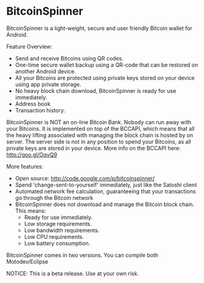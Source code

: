# BitcoinSpinner #
BitcoinSpinner is a light-weight, secure and user friendly Bitcoin wallet for Android.

Feature Overview:
  * Send and receive Bitcoins using QR codes.
  * One-time secure wallet backup using a QR-code that can be restored on another Android device.
  * All your Bitcoins are protected using private keys stored on your device using app private storage.
  * No heavy block chain download, BitcoinSpinner is ready for use immediately.
  * Address book
  * Transaction history.

BitcoinSpinner is NOT an on-line Bitcoin Bank. Nobody can run away with your Bitcoins. It is implemented on top of the BCCAPI, which means that all the heavy lifting associated with managing the block chain is hosted by on server. The server side is not in any position to spend your Bitcoins, as all private keys are stored in your device. More info on the BCCAPI here: http://goo.gl/OqvQ9

More features:
  * Open source: http://code.google.com/p/bitcoinspinner/
  * Spend 'change-sent-to-yourself' immediately, just like the Satoshi client
  * Automated network fee calculation, guaranteeing that your transactions go through the Bitcoin network
  * BitcoinSpinner does not download and manage the Bitcoin block chain. This means:
    * Ready for use immediately.
    * Low storage requirements.
    * Low bandwidth requirements.
    * Low CPU requirements.
    * Low battery consumption.

BitcoinSpinner comes in two versions. You can compile both Motodev/Eclipse

NOTICE: This is a beta release. Use at your own risk.